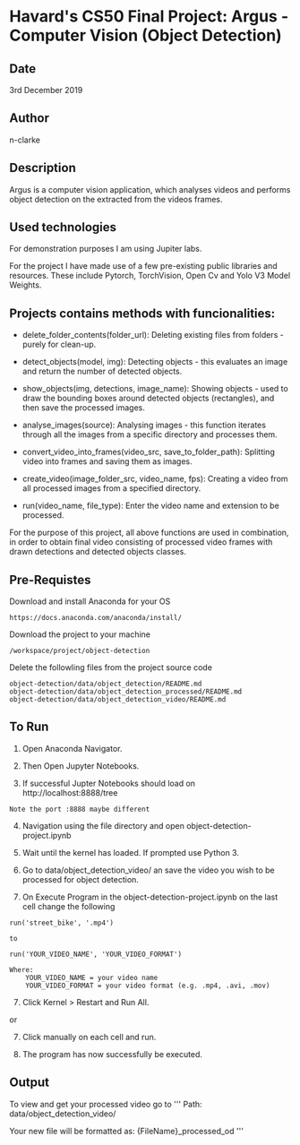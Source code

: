 # Havard's CS50 Final Project: Argus - Computer Vision (Object Detection)

## Date

3rd December 2019

## Author

n-clarke

## Description

Argus is a computer vision application, which analyses videos and performs object detection on the extracted from the videos frames.

## Used technologies

For demonstration purposes I am using Jupiter labs.

For the project I have made use of a few pre-existing public libraries and resources.
These include Pytorch, TorchVision, Open Cv and Yolo V3 Model Weights.

## Projects contains methods with funcionalities:

- delete_folder_contents(folder_url): Deleting existing files from folders - purely for clean-up.

- detect_objects(model, img): Detecting objects - this evaluates an image and return the number of detected objects.

- show_objects(img, detections, image_name): Showing objects - used to draw the bounding boxes around detected objects (rectangles), and then save the processed images.

- analyse_images(source): Analysing images - this function iterates through all the images from a specific directory and processes them.

- convert_video_into_frames(video_src, save_to_folder_path): Splitting video into frames and saving them as images.

- create_video(image_folder_src, video_name, fps): Creating a video from all processed images from a specified directory.

- run(video_name, file_type): Enter the video name and extension to be processed.

For the purpose of this project, all above functions are used in combination,
in order to obtain final video consisting of processed video frames with drawn detections and detected objects classes.

## Pre-Requistes

Download and install Anaconda for your OS

```
https://docs.anaconda.com/anaconda/install/
```

Download the project to your machine
```
/workspace/project/object-detection
```
Delete the followling files from the project source code
```
object-detection/data/object_detection/README.md
object-detection/data/object_detection_processed/README.md
object-detection/data/object_detection_video/README.md
```

## To Run

1) Open Anaconda Navigator.

2) Then Open Jupyter Notebooks.

3) If successful Jupter Notebooks should load on http://localhost:8888/tree
```
Note the port :8888 maybe different
```
4) Navigation using the file directory and open object-detection-project.ipynb

5) Wait until the kernel has loaded. If prompted use Python 3.

6) Go to data/object_detection_video/ an save the video you wish to be processed for object detection.

7) On Execute Program in the object-detection-project.ipynb on the last cell change the following
```
run('street_bike', '.mp4')

to

run('YOUR_VIDEO_NAME', 'YOUR_VIDEO_FORMAT')

Where:
    YOUR_VIDEO_NAME = your video name
    YOUR_VIDEO_FORMAT = your video format (e.g. .mp4, .avi, .mov)
```

7) Click Kernel > Restart and Run All.

or

7) Click manually on each cell and run.

8) The program has now successfully be executed.

## Output

To view and get your processed video go to
'''
Path:
data/object_detection_video/

Your new file will be formatted as:
{FileName}_processed_od
'''
